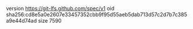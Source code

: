 version https://git-lfs.github.com/spec/v1
oid sha256:cd8e5a0e2607e33457352cbb9f95d55aeb5dab713d57c2d7b7c385a9e44d74ad
size 7590
